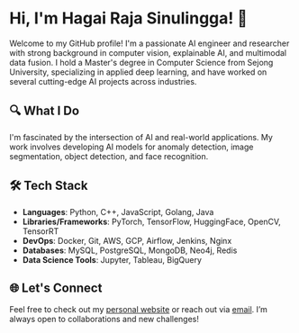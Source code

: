 # Hi, I'm Hagai Raja Sinulingga! 👋

Welcome to my GitHub profile! I'm a passionate AI engineer and researcher with strong background in computer vision, explainable AI, and multimodal data fusion. I hold a Master's degree in Computer Science from Sejong University, specializing in applied deep learning, and have worked on several cutting-edge AI projects across industries.

## 🔍 What I Do
I'm fascinated by the intersection of AI and real-world applications. My work involves developing AI models for anomaly detection, image segmentation, object detection, and face recognition.

## 🛠️ Tech Stack
- **Languages**: Python, C++, JavaScript, Golang, Java
- **Libraries/Frameworks**: PyTorch, TensorFlow, HuggingFace, OpenCV, TensorRT
- **DevOps**: Docker, Git, AWS, GCP, Airflow, Jenkins, Nginx
- **Databases**: MySQL, PostgreSQL, MongoDB, Neo4j, Redis
- **Data Science Tools**: Jupyter, Tableau, BigQuery

## 🌐 Let's Connect
Feel free to check out my [personal website](https://hagairaja.github.io) or reach out via [email](mailto:hagairaja@gmail.com). I’m always open to collaborations and new challenges!
